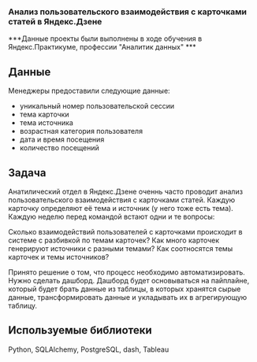 ### Анализ пользовательского взаимодействия с карточками статей в Яндекс.Дзене 

***Данные проекты были выполнены в ходе обучения в Яндекс.Практикуме, профессии "Аналитик данных" ***

## Данные
Менеджеры предоставили следующие данные:

- уникальный номер пользовательской сессии
- тема карточки
- тема источника
- возрастная категория пользователя
- дата и время посещения
- количество посещений

## Задача

Анатилический отдел в Яндекс.Дзене оченнь часто проводит анализ пользовательского взаимодействия с карточками статей.
Каждую карточку определяют её тема и источник (у него тоже есть тема). Каждую неделю перед командой встают одни и те вопросы:

Сколько взаимодействий пользователей с карточками происходит в системе с разбивкой по темам карточек?
Как много карточек генерируют источники с разными темами?
Как соотносятся темы карточек и темы источников?

Принято решение о том, что процесс необходимо автоматизировать. Нужно сделать дашборд.
Дашборд будет основываться на пайплайне, который будет брать данные из таблицы, в которых хранятся сырые данные, трансформировать данные и укладывать их в агрегирующую таблицу.

## Используемые библиотеки
Python, SQLAlchemy, PostgreSQL, dash, Tableau
